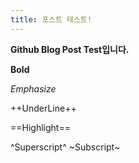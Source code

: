 ```yaml
---
title: 포스트 테스트!
---
```


**Github Blog Post Test입니다.**

**Bold**

*Emphasize*

++UnderLine++

==Highlight==

^Superscript^
~Subscript~

